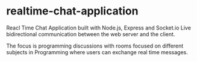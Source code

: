 # realtime-chat-application

Reacl Time Chat Application built with Node.js, Express and Socket.io
Live bidirectional communication between the web server and the client.

The focus is programming discussions with rooms focused on different subjects in Programming where users can exchange real time messages.
